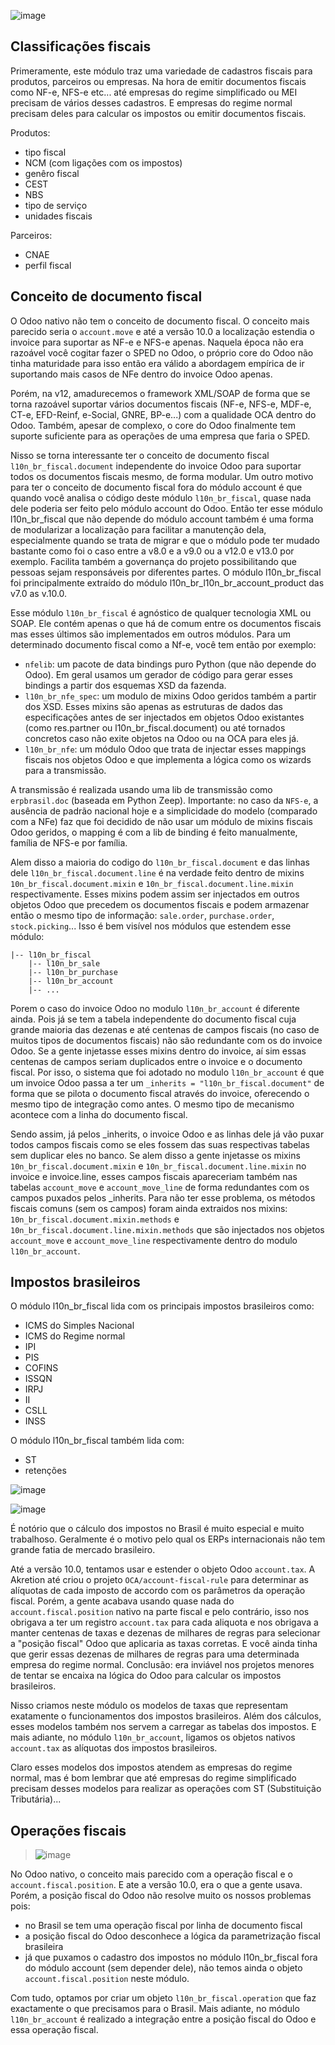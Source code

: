 ![image](../static/img/fiscal_dashboard.png)

## Classificações fiscais

Primeramente, este módulo traz uma variedade de cadastros fiscais para
produtos, parceiros ou empresas. Na hora de emitir documentos fiscais
como NF-e, NFS-e etc... até empresas do regime simplificado ou MEI
precisam de vários desses cadastros. E empresas do regime normal
precisam deles para calcular os impostos ou emitir documentos fiscais.

Produtos:  
- tipo fiscal
- NCM (com ligações com os impostos)
- genêro fiscal
- CEST
- NBS
- tipo de serviço
- unidades fiscais

Parceiros:  
- CNAE
- perfil fiscal

## Conceito de documento fiscal

O Odoo nativo não tem o conceito de documento fiscal. O conceito mais
parecido seria o `account.move` e até a versão 10.0 a localização
estendia o invoice para suportar as NF-e e NFS-e apenas. Naquela época
não era razoável você cogitar fazer o SPED no Odoo, o próprio core do
Odoo não tinha maturidade para isso então era válido a abordagem
empírica de ir suportando mais casos de NFe dentro do invoice Odoo
apenas.

Porém, na v12, amadurecemos o framework XML/SOAP de forma que se torna
razoável suportar vários documentos fiscais (NF-e, NFS-e, MDF-e, CT-e,
EFD-Reinf, e-Social, GNRE, BP-e...) com a qualidade OCA dentro do Odoo.
Também, apesar de complexo, o core do Odoo finalmente tem suporte
suficiente para as operações de uma empresa que faria o SPED.

Nisso se torna interessante ter o conceito de documento fiscal
`l10n_br_fiscal.document` independente do invoice Odoo para suportar
todos os documentos fiscais mesmo, de forma modular. Um outro motivo
para ter o conceito de documento fiscal fora do módulo account é que
quando você analisa o código deste módulo `l10n_br_fiscal`, quase nada
dele poderia ser feito pelo módulo account do Odoo. Então ter esse
módulo l10n_br_fiscal que não depende do módulo account também é uma
forma de modularizar a localização para facilitar a manutenção dela,
especialmente quando se trata de migrar e que o módulo pode ter mudado
bastante como foi o caso entre a v8.0 e a v9.0 ou a v12.0 e v13.0 por
exemplo. Facilita também a governança do projeto possibilitando que
pessoas sejam responsáveis por diferentes partes. O módulo
l10n_br_fiscal foi principalmente extraído do módulo
l10n_br_l10n_br_account_product das v7.0 as v.10.0.

Esse módulo `l10n_br_fiscal` é agnóstico de qualquer tecnologia XML ou
SOAP. Ele contém apenas o que há de comum entre os documentos fiscais
mas esses últimos são implementados em outros módulos. Para um
determinado documento fiscal como a Nf-e, você tem então por exemplo:

- `nfelib`: um pacote de data bindings puro Python (que não depende do
  Odoo). Em geral usamos um gerador de código para gerar esses bindings
  a partir dos esquemas XSD da fazenda.
- `l10n_br_nfe_spec`: um modulo de mixins Odoo geridos também a partir
  dos XSD. Esses mixins são apenas as estruturas de dados das
  especificações antes de ser injectados em objetos Odoo existantes
  (como res.partner ou l10n_br_fiscal.document) ou até tornados
  concretos caso não exite objetos na Odoo ou na OCA para eles já.
- `l10n_br_nfe`: um módulo Odoo que trata de injectar esses mappings
  fiscais nos objetos Odoo e que implementa a lógica como os wizards
  para a transmissão.

A transmissão é realizada usando uma lib de transmissão como
`erpbrasil.doc` (baseada em Python Zeep). Importante: no caso da
`NFS-e`, a ausência de padrão nacional hoje e a simplicidade do modelo
(comparado com a NFe) faz que foi decidido de não usar um módulo de
mixins fiscais Odoo geridos, o mapping é com a lib de binding é feito
manualmente, família de NFS-e por família.

Alem disso a maioria do codigo do `l10n_br_fiscal.document` e das linhas
dele `l10n_br_fiscal.document.line` é na verdade feito dentro de mixins
`10n_br_fiscal.document.mixin` e `10n_br_fiscal.document.line.mixin`
respectivamente. Esses mixins podem assim ser injectados em outros
objetos Odoo que precedem os documentos fiscais e podem armazenar então
o mesmo tipo de informação: `sale.order`, `purchase.order`,
`stock.picking`... Isso é bem visível nos módulos que estendem esse
módulo:

``` text
|-- l10n_br_fiscal
    |-- l10n_br_sale
    |-- l10n_br_purchase
    |-- l10n_br_account
    |-- ...
```

Porem o caso do invoice Odoo no modulo `l10n_br_account` é diferente
ainda. Pois já se tem a tabela independente do documento fiscal cuja
grande maioria das dezenas e até centenas de campos fiscais (no caso de
muitos tipos de documentos fiscais) não são redundante com os do invoice
Odoo. Se a gente injetasse esses mixins dentro do invoice, aí sim essas
centenas de campos seriam duplicados entre o invoice e o documento
fiscal. Por isso, o sistema que foi adotado no modulo `l10n_br_account`
é que um invoice Odoo passa a ter um
`_inherits = "l10n_br_fiscal.document"` de forma que se pilota o
documento fiscal através do invoice, oferecendo o mesmo tipo de
integração como antes. O mesmo tipo de mecanismo acontece com a linha do
documento fiscal.

Sendo assim, já pelos \_inherits, o invoice Odoo e as linhas dele já vão
puxar todos campos fiscais como se eles fossem das suas respectivas
tabelas sem duplicar eles no banco. Se alem disso a gente injetasse os
mixins `10n_br_fiscal.document.mixin` e
`10n_br_fiscal.document.line.mixin` no invoice e invoice.line, esses
campos fiscais apareceriam também nas tabelas `account_move` e
`account_move_line` de forma redundantes com os campos puxados pelos
\_inherits. Para não ter esse problema, os métodos fiscais comuns (sem
os campos) foram ainda extraidos nos mixins:
`10n_br_fiscal.document.mixin.methods` e
`10n_br_fiscal.document.line.mixin.methods` que são injectados nos
objetos `account_move` e `account_move_line` respectivamente dentro do
modulo `l10n_br_account`.

## Impostos brasileiros

O módulo l10n_br_fiscal lida com os principais impostos brasileiros
como:

- ICMS do Simples Nacional
- ICMS do Regime normal
- IPI
- PIS
- COFINS
- ISSQN
- IRPJ
- II
- CSLL
- INSS

O módulo l10n_br_fiscal também lida com:

- ST
- retenções

![image](../static/img/fiscal_line.png)

![image](../static/img/fiscal_total.png)

É notório que o cálculo dos impostos no Brasil é muito especial e muito
trabalhoso. Geralmente é o motivo pelo qual os ERPs internacionais não
tem grande fatia de mercado brasileiro.

Até a versão 10.0, tentamos usar e estender o objeto Odoo `account.tax`.
A Akretion até criou o projeto `OCA/account-fiscal-rule` para determinar
as alíquotas de cada imposto de accordo com os parâmetros da operação
fiscal. Porém, a gente acabava usando quase nada do
`account.fiscal.position` nativo na parte fiscal e pelo contrário, isso
nos obrigava a ter um registro `account.tax` para cada aliquota e nos
obrigava a manter centenas de taxas e dezenas de milhares de regras para
selecionar a "posição fiscal" Odoo que aplicaria as taxas corretas. E
você ainda tinha que gerir essas dezenas de milhares de regras para uma
determinada empresa do regime normal. Conclusão: era inviável nos
projetos menores de tentar se encaixa na lógica do Odoo para calcular os
impostos brasileiros.

Nisso criamos neste módulo os modelos de taxas que representam
exatamente o funcionamentos dos impostos brasileiros. Além dos cálculos,
esses modelos também nos servem a carregar as tabelas dos impostos. E
mais adiante, no módulo `l10n_br_account`, ligamos os objetos nativos
`account.tax` as alíquotas dos impostos brasileiros.

Claro esses modelos dos impostos atendem as empresas do regime normal,
mas é bom lembrar que até empresas do regime simplificado precisam
desses modelos para realizar as operações com ST (Substituição
Tributária)...

## Operações fiscais

> ![image](../static/img/fiscal_operation.png)

No Odoo nativo, o conceito mais parecido com a operação fiscal e o
`account.fiscal.position`. E ate a versão 10.0, era o que a gente usava.
Porém, a posição fiscal do Odoo não resolve muito os nossos problemas
pois:

- no Brasil se tem uma operação fiscal por linha de documento fiscal
- a posição fiscal do Odoo desconhece a lógica da parametrização fiscal
  brasileira
- já que puxamos o cadastro dos impostos no módulo l10n_br_fiscal fora
  do módulo account (sem depender dele), não temos ainda o objeto
  `account.fiscal.position` neste módulo.

Com tudo, optamos por criar um objeto `l10n_br_fiscal.operation` que faz
exactamente o que precisamos para o Brasil. Mais adiante, no módulo
`l10n_br_account` é realizado a integração entre a posição fiscal do
Odoo e essa operação fiscal.
